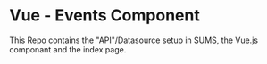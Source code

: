 # Vue - Events Component

This Repo contains the "API"/Datasource setup in SUMS, the Vue.js componant and the index page.

